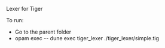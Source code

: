Lexer for Tiger

To run:
- Go to the parent folder
- opam exec -- dune exec tiger_lexer ./tiger_lexer/simple.tig